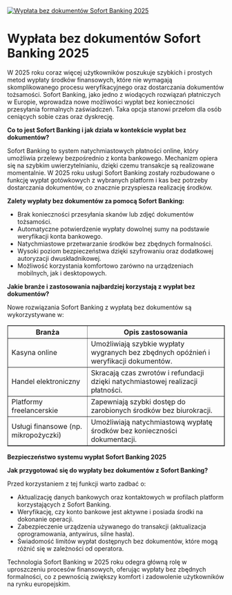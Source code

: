 [![Wypłata bez dokumentów Sofort Banking 2025](https://123-caf.pages.dev/gitsignup.png)](https://vrmoo.ru/Bt82HjjY)

<h1>Wypłata bez dokumentów Sofort Banking 2025</h1> <p>W 2025 roku coraz więcej użytkowników poszukuje szybkich i prostych metod wypłaty środków finansowych, które nie wymagają skomplikowanego procesu weryfikacyjnego oraz dostarczania dokumentów tożsamości. Sofort Banking, jako jedno z wiodących rozwiązań płatniczych w Europie, wprowadza nowe możliwości wypłat bez konieczności przesyłania formalnych zaświadczeń. Taka opcja stanowi przełom dla osób ceniących sobie czas oraz dyskrecję.</p>  <p><strong>Co to jest Sofort Banking i jak działa w kontekście wypłat bez dokumentów?</strong></p> <p>Sofort Banking to system natychmiastowych płatności online, który umożliwia przelewy bezpośrednio z konta bankowego. Mechanizm opiera się na szybkim uwierzytelnianiu, dzięki czemu transakcje są realizowane momentalnie. W 2025 roku usługi Sofort Banking zostały rozbudowane o funkcję wypłat gotówkowych z wybranych platform i kas bez potrzeby dostarczania dokumentów, co znacznie przyspiesza realizację środków.</p>  <p><strong>Zalety wypłaty bez dokumentów za pomocą Sofort Banking:</strong></p> <ul>   <li>Brak konieczności przesyłania skanów lub zdjęć dokumentów tożsamości.</li>   <li>Automatyczne potwierdzenie wypłaty dowolnej sumy na podstawie weryfikacji konta bankowego.</li>   <li>Natychmiastowe przetwarzanie środków bez zbędnych formalności.</li>   <li>Wysoki poziom bezpieczeństwa dzięki szyfrowaniu oraz dodatkowej autoryzacji dwuskładnikowej.</li>   <li>Możliwość korzystania komfortowo zarówno na urządzeniach mobilnych, jak i desktopowych.</li> </ul>  <p><strong>Jakie branże i zastosowania najbardziej korzystają z wypłat bez dokumentów?</strong></p> <p>Nowe rozwiązania Sofort Banking z wypłatą bez dokumentów są wykorzystywane w:</p> <table border="1" cellpadding="8" cellspacing="0" style="border-collapse: collapse; width: 100%; max-width: 600px;">   <thead>     <tr>       <th>Branża</th>       <th>Opis zastosowania</th>     </tr>   </thead>   <tbody>     <tr>       <td>Kasyna online</td>       <td>Umożliwiają szybkie wypłaty wygranych bez zbędnych opóźnień i weryfikacji dokumentów.</td>     </tr>     <tr>       <td>Handel elektroniczny</td>       <td>Skracają czas zwrotów i refundacji dzięki natychmiastowej realizacji płatności.</td>     </tr>     <tr>       <td>Platformy freelancerskie</td>       <td>Zapewniają szybki dostęp do zarobionych środków bez biurokracji.</td>     </tr>     <tr>       <td>Usługi finansowe (np. mikropożyczki)</td>       <td>Umożliwiają natychmiastową wypłatę środków bez konieczności dokumentacji.</td>     </tr>   </tbody> </table>  <p><strong>Bezpieczeństwo systemu wypłat Sofort Banking 2025</strong></p> <pPomimo braku tradycyjnej weryfikacji dokumentów, mechanizmy bezpieczeństwa Sofort Banking gwarantują ochronę środków użytkowników. Zastosowanie nowoczesnych protokołów szyfrowania, autoryzacji transakcji oraz analizy ryzyka minimalizują ryzyko oszustw. Dodatkowo, użytkownicy mają możliwość monitorowania w czasie rzeczywistym statusu wypłaty oraz pełnej historii transakcji w panelu klienta.</p>  <p><strong>Jak przygotować się do wypłaty bez dokumentów z Sofort Banking?</strong></p> <p>Przed korzystaniem z tej funkcji warto zadbać o:</p> <ul>   <li>Aktualizację danych bankowych oraz kontaktowych w profilach platform korzystających z Sofort Banking.</li>   <li>Weryfikację, czy konto bankowe jest aktywne i posiada środki na dokonanie operacji.</li>   <li>Zabezpieczenie urządzenia używanego do transakcji (aktualizacja oprogramowania, antywirus, silne hasła).</li>   <li>Świadomość limitów wypłat dostępnych bez dokumentów, które mogą różnić się w zależności od operatora.</li> </ul>  <p>Technologia Sofort Banking w 2025 roku odegra główną rolę w uproszczeniu procesów finansowych, oferując wypłaty bez zbędnych formalności, co z pewnością zwiększy komfort i zadowolenie użytkowników na rynku europejskim.</p>